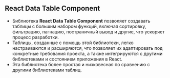 ## React Data Table Component

+ Библиотека **React Data Table Component**  позволяет создавать таблицы с большим набором функций,  включая сортировку, фильтрацию, пагнацию, постраничный вывод и другие, что ускоряет процесс разработки.
+ Таблицы, созданные с помощь этой библиотеки, легко настраиваются и расширяются, что позволяет их адаптировать под конкретные требования проекта, а также интегрируются с другими библиотеками и состоянием приложения в React.
+ Эта библиотека более простая и низковесная по сравнению с другими библиотеками таблиц.


